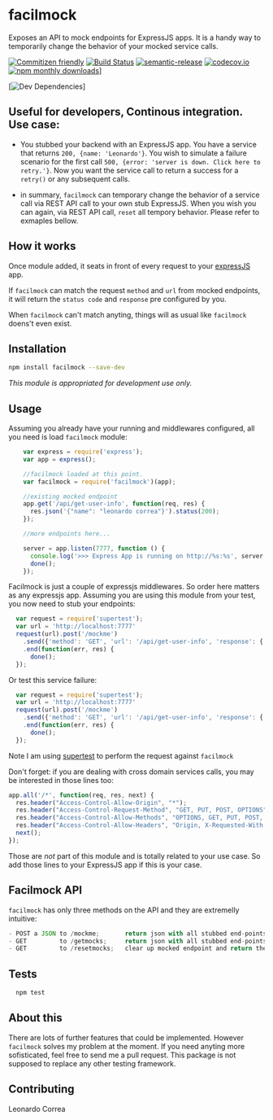 
facilmock
=========

Exposes an API to mock endpoints for ExpressJS apps. It is a handy way to temporarily change the behavior of your mocked service calls.


[![Commitizen friendly](https://img.shields.io/badge/commitizen-friendly-brightgreen.svg)](http://commitizen.github.io/cz-cli/) [![Build Status](https://travis-ci.org/leonardoanalista/facilmock.svg)](https://travis-ci.org/leonardoanalista/facilmock) [![semantic-release](https://img.shields.io/badge/%20%20%F0%9F%93%A6%F0%9F%9A%80-semantic--release-e10079.svg)](https://github.com/semantic-release/semantic-release) [![codecov.io](https://codecov.io/github/leonardoanalista/facilmock/coverage.svg?branch=master)](https://codecov.io/github/leonardoanalista/facilmock?branch=master) [![npm monthly downloads](https://img.shields.io/npm/david/leonardoanalista/facilmock.svg?style=flat-square)](https://www.npmjs.com/package/facilmock)]

[![Dev Dependencies](https://img.shields.io/david/dev/leonardoanalista/facilmock.svg)]

## Useful for developers, Continous integration. Use case:

- You stubbed your backend with an ExpressJS app. You have a service that returns `200, {name: 'Leonardo'}`. You wish to simulate a failure scenario for the first call `500, {error: 'server is down. Click here to retry.'}`. Now you want the service call to return a success for a `retry()` or any subsequent calls.

- in summary, `facilmock` can temporary change the behavior of a service call via REST API call to your own stub ExpressJS. When you wish you can again, via REST API call, `reset` all tempory behavior. Please refer to exmaples bellow.

## How it works

Once module added, it seats in front of every request to your [expressJS](http://expressjs.com/) app.

If `facilmock` can match the request `method` and `url` from mocked endpoints, it will return the `status code` and `response` pre configured by you.

When `facilmock` can't match anyting, things will as usual like `facilmock` doens't even exist.


## Installation

```sh
npm install facilmock --save-dev
```

*This module is appropriated for development use only.*

## Usage


Assuming you already have your running and middlewares configured, all you need is load `facilmock` module:

```js
    var express = require('express');
    var app = express();

    //facilmock loaded at this point.
    var facilmock = require('facilmock')(app);

    //existing mocked endpoint
    app.get('/api/get-user-info', function(req, res) {
      res.json('{"name": "leonardo correa"}').status(200);
    });

    //more endpoints here...

    server = app.listen(7777, function () {
      console.log('>>> Express App is running on http://%s:%s', server.address().address, server.address().port);
      done();
    });
```

Facilmock is just a couple of expressjs middlewares. So order here matters as any expressjs app.
Assuming you are using this module from your test, you now need to stub your endpoints:

```js
  var request = require('supertest');
  var url = 'http://localhost:7777'
  request(url).post('/mockme')
    .send({'method': 'GET', 'url': '/api/get-user-info', 'response': {'code': '200', 'content': {'name': 'some other name'} } })
    .end(function(err, res) {
      done();
  });
```

Or test this service failure:

```js
  var request = require('supertest');
  var url = 'http://localhost:7777'
  request(url).post('/mockme')
    .send({'method': 'GET', 'url': '/api/get-user-info', 'response': {'code': '400', 'content': 'invalid request or server is down' } })
    .end(function(err, res) {
      done();
  });
```
Note I am using [supertest](https://github.com/tj/supertest) to perform the request against `facilmock`


Don't forget: if you are dealing with cross domain services calls, you may be interested in those lines too:
```js
app.all('/*', function(req, res, next) {
  res.header("Access-Control-Allow-Origin", "*");
  res.header("Access-Control-Request-Method", "GET, PUT, POST, OPTIONS");
  res.header("Access-Control-Allow-Methods", "OPTIONS, GET, PUT, POST, DELETE");
  res.header("Access-Control-Allow-Headers", "Origin, X-Requested-With, Content-Type, Accept");
  next();
});
```

Those are *not* part of this module and is totally related to your use case. So add those lines to your ExpressJS app if this is your case.


## Facilmock API
`facilmock` has only three methods on the API and they are extremelly intuitive:
```js
- POST a JSON to /mockme;       return json with all stubbed end-points.
- GET         to /getmocks;     return json with all stubbed end-points.
- GET         to /resetmocks;   clear up mocked endpoint and return the current adn empty json object.
```

## Tests

```js
  npm test
```

## About this

There are lots of further features that could be implemented. However `facilmock` solves my problem at the moment.
If you need anyting more sofisticated, feel free to send me a pull request. This package is not supposed to replace any other testing framework.

## Contributing


Leonardo Correa
